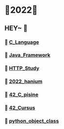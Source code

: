 # 💛2022💛

## HEY~ 👋

### 🎨 [C_Language](https://github.com/Kang-SeoHyun/C_Language)
### 🎨 [Java_Framework](https://github.com/Kang-SeoHyun/Java_Framework)
### 🎨 [HTTP_Study](https://github.com/Kang-SeoHyun/HTTP_Study)
### 🎨 [2022_hanium](https://github.com/Kang-SeoHyun/2022_hanium)
### 🎨 [42_C_pisine](https://github.com/Kang-SeoHyun/42_C_pisine)
### 🎨 [42_Cursus](https://github.com/Kang-SeoHyun/42_Cursus)
### 🎨 [python_object_class](https://github.com/Kang-SeoHyun/python_object_class)

<!--
C - 임베디드 하드웨어개발  
java - 대기업, 금융권, 국가기관, 웹  
     - 프레임 워크 : 스프링    
python - 스타트업, 인공지능 연구, 데이터 엔지니어
       - 프레임 워크: 플라스크(죽어감), D장고(묵직), fast api(요즘 추세)    
java script - 웹 프론트, 백  
            - 프레임 워크: 노드js(런타임환경), 네스트js
type script - 웹 풀스택, 웹개발 아니면 의미없음
            - 프레임 워크: 노드  
pyscrip - 파이썬버전 html 코딩
kotlin - 자바 대체 언어, 문법깔끔하고 자바랑 100프로 호환가능  
C++ - 게임, 인공지능 실무
-->
